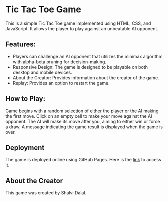 # Tic Tac Toe Game

This is a simple Tic Tac Toe game implemented using HTML, CSS, and JavaScript. It allows the player to play against an unbeatable AI opponent.

## Features:
- Players can challenge an AI opponent that utilizes the minimax algorithm with alpha-beta pruning for decision-making.
- Responsive Design: The game is designed to be playable on both desktop and mobile devices.
- About the Creator: Provides information about the creator of the game.
- Replay: Provides an option to restart the game.

## How to Play:
Game begins with a random selection of either the player or the AI making the first move. Click on an empty cell to make your move against the AI opponent. The AI will make its move after you, aiming to either win or force a draw. A message indicating the game result is displayed when the game is over.

## Deployment
The game is deployed online using GitHub Pages. Here is the [link](https://shalvidalal.github.io/Tic-Tac-Toe/) to access it.

## About the Creator
This game was created by Shalvi Dalal.

